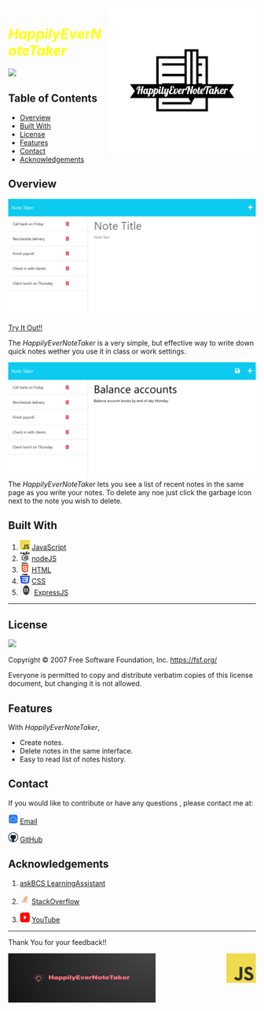   <a href="images/javascript.png/">
    <img src="images/HappilyEverNoteTaker-logos_black.png" alt="Aimeos logo" title="Aimeos" align="right" height="300" width="300"/>
</a>

# <span style="color:yellow"> *HappilyEverNoteTaker* </span>

  
![](https://img.shields.io/badge/License-GNU-red.svg)

## Table of Contents

- [Overview](#overview)
- [Built With](#built-with)
- [License](#license)
- [Features](#features)
- [Contact](#contact)
- [Acknowledgements](#acknowledgements)

## Overview

![](images/img-1.png)

 [Try It Out!!](https://mighty-sierra-88367.herokuapp.com/)

The *HappilyEverNoteTaker* is a very simple, but effective way to write down quick notes wether you use it in class or work settings. 

![](images/img-2.png)
The *HappilyEverNoteTaker* lets you see a list of recent notes in the same page as you write your notes. To delete any noe just click the garbage icon next to the note you wish to delete.



## Built With



1. <img src="images/javascript.png"  width="20" height="20">   [JavaScript](https://www.javascript.com/)
2.  <img src="images/png-transparent-node-js-javascript-computer-icons-computer-software-github-angle-text-logo.png"  width="20" height="20">   [nodeJS](https://nodejs.org/en/docs/)
3. <img src="images/HTML.png"  width="20" height="20">   [HTML](https://www.w3schools.com/TAGS/default.asp)
4.  <img src="images/CSS.png"  width="20" height="20">   [CSS](https://www.w3schools.com/Css/)
5.  <img src="images/express.png"  width="25" height="20">   [ExpressJS](https://expressjs.com/)

---

## License
![](https://img.shields.io/badge/License-GNU-red.svg)

Copyright © 2007 Free Software Foundation, Inc. <https://fsf.org/>

Everyone is permitted to copy and distribute verbatim copies of this license document, but changing it is not allowed.

## Features

With *HappilyEverNoteTaker*,
* Create notes.
* Delete notes in the same interface.
* Easy to read list of notes history.

## Contact
If you would like to contribute or have any questions , please contact me at:


<img src="images/icloud.jpg"  width="20" height="20"> [Email](moraadrian510@icloud.com)

<img src="images/GitHub.png"  width="20" height="20"> [GitHub](https://github.com/moraadrian510)


## Acknowledgements

1. [askBCS LearningAssistant]()

2. <img src="images/STACK-overflow.png"  width="20" height="20">  [StackOverflow](https://stackoverflow.com/)

3.  <img src="images/YOUTUBE.png"  width="20" height="20"> [YouTube](https://www.youtube.com/watch?v=ljVwKLLCEYg)

--- 
 Thank You for your feedback!!

  <img src="images/Screenshot 2023-03-03 at 2.21.48 PM.png"  width="300" height="100"> 

  <a href="images/javascript.png/">
    <img src="images/javascript.png" alt="Aimeos logo" title="Aimeos" align="right" height="60" />
</a>